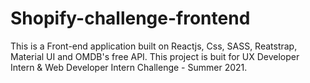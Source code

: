 # Shopify-challenge-frontend
This is a Front-end application built on Reactjs, Css, SASS, Reatstrap, Material UI and  OMDB's free API. 
This project is buit for UX Developer Intern & Web Developer Intern Challenge - Summer 2021.
